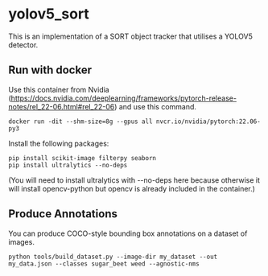 # yolov5_sort

This is an implementation of a SORT object tracker that utilises a YOLOV5 detector.

## Run with docker
Use this container from Nvidia (https://docs.nvidia.com/deeplearning/frameworks/pytorch-release-notes/rel_22-06.html#rel_22-06) and use this command.
```
docker run -dit --shm-size=8g --gpus all nvcr.io/nvidia/pytorch:22.06-py3
```

Install the following packages:
```
pip install scikit-image filterpy seaborn
pip install ultralytics --no-deps
```

(You will need to install ultralytics with --no-deps here because otherwise it will install opencv-python but opencv is already included in the container.)

## Produce Annotations
You can produce COCO-style bounding box annotations on a dataset of images. 

```
python tools/build_dataset.py --image-dir my_dataset --out my_data.json --classes sugar_beet weed --agnostic-nms
```